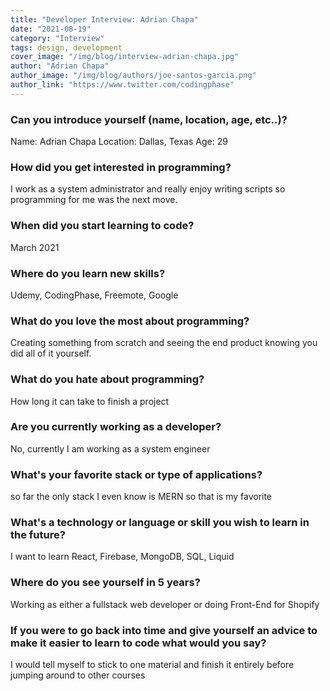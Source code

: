 ```yaml
---
title: "Developer Interview: Adrian Chapa"
date: "2021-08-19"
category: "Interview"
tags: design, development
cover_image: "/img/blog/interview-adrian-chapa.jpg"
author: "Adrian Chapa"
author_image: "/img/blog/authors/joe-santos-garcia.png"
author_link: "https://www.twitter.com/codingphase"
---
```


### Can you introduce yourself (name, location, age, etc..)?

Name: Adrian Chapa
Location: Dallas, Texas
Age: 29

### How did you get interested in programming?

I work as a system administrator and really enjoy writing scripts so programming for me was the next move.

### When did you start learning to code?

March 2021

### Where do you learn new skills?

Udemy, CodingPhase, Freemote, Google

### What do you love the most about programming?

Creating something from scratch and seeing the end product knowing you did all of it yourself.

### What do you hate about programming?

How long it can take to finish a project

### Are you currently working as a developer?

No, currently I am working as a system engineer

### What's your favorite stack or type of applications?

so far the only stack I even know is MERN so that is my favorite

### What's a technology or language or skill you wish to learn in the future?

I want to learn React, Firebase, MongoDB, SQL, Liquid

### Where do you see yourself in 5 years?

Working as either a fullstack web developer or doing Front-End for Shopify

### If you were to go back into time and give yourself an advice to make it easier to learn to code what would you say?

I would tell myself to stick to one material and finish it entirely before jumping around to other courses
